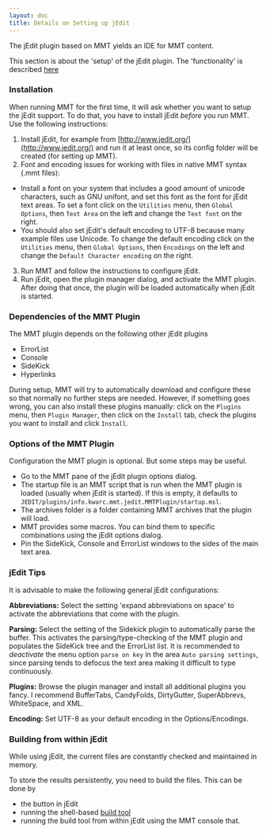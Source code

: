 ```yaml
---
layout: doc
title: Details on Setting up jEdit
---
```


The jEdit plugin based on MMT yields an IDE for MMT content.

This section is about the 'setup' of the jEdit plugin.
The 'functionality' is described [here](../applications/jedit.html)

### Installation

When running MMT for the first time, it will ask whether you want to setup the jEdit support.
To do that, you have to install jEdit *before* you run MMT.
Use the following instructions:

1. Install jEdit, for example from [http://www.jedit.org/](http://www.jedit.org/) and run it at least once, so its config folder will be created (for setting up MMT).
2. Font and encoding issues for working with files in native MMT syntax (.mmt files):
  * Install a font on your system that includes a good amount of unicode characters, such as GNU unifont, and set this font as the font for jEdit text areas. To set a font click on the ```Utilities``` menu, then ```Global Options```, then ```Text Area``` on the left and change the ```Text font``` on the right. 
  * You should also set jEdit's default encoding to UTF-8 because many example files use Unicode. To change the default encoding click on the ```Utilities``` menu, then ```Global Options```, then ```Encodings``` on the left and change the ```Default Character encoding``` on the right.
3. Run MMT and follow the instructions to configure jEdit.
4. Run jEdit, open the plugin manager dialog, and activate the MMT plugin.
   After doing that once, the plugin will be loaded automatically when jEdit is started.

### Dependencies of the MMT Plugin

The MMT plugin depends on the following other jEdit plugins
  * ErrorList
  * Console
  * SideKick
  * Hyperlinks

During setup, MMT will try to automatically download and configure these so that normally no further steps are needed.
However, if something goes wrong, you can also install these plugins manually: click on the ```Plugins``` menu, then ```Plugin Manager```, then click on the ```Install``` tab, check the plugins you want to install and click ```Install```.  

<!--
### Updating

To update the plugin, just replace the changed jar(s) in jEdit's settings folder (`~/.jedit/jars` on linux, `<USER>AppData\Roaming\jEdit` on windows) and restart jEdit or reload the changed jars via jEdit's plugin manager dialog.

The MMT code also provides the build target `sbt jedit/install` to replace the old jars in the jEdit settings folder. (Calling `mmt :jeditsetup" will additionally copy/uninstall configuration files.)
--->

### Options of the MMT Plugin

Configuration the MMT plugin is optional. But some steps may be useful.

* Go to the MMT pane of the jEdit plugin options dialog.
* The startup file is an MMT script that is run when the MMT plugin is loaded (usually when jEdit is started).
  If this is empty, it defaults to `JEDIT/plugins/info.kwarc.mmt.jedit.MMTPlugin/startup.msl`.
* The archives folder is a folder containing MMT archives that the plugin will load.
* MMT provides some macros. You can bind them to specific combinations using the jEdit options dialog. 
* Pin the SideKick, Console and ErrorList windows to the sides of the main text area.

### jEdit Tips

It is advisable to make the following general jEdit configurations:

**Abbreviations:** Select the setting 'expand abbreviations on space' to activate the abbreviations that come with the plugin.

**Parsing:** Select the setting of the Sidekick plugin to automatically parse the buffer. This activates the parsing/type-checking of the MMT plugin and populates the SideKick tree and the ErrorList list. It is recommended to *deactivate* the menu option `parse on key` in the area `Auto parsing settings`, since parsing tends to defocus the text area making it difficult to type continuously.

**Plugins:** Browse the plugin manager and install all additional plugins you fancy. I recommend BufferTabs, CandyFolds, DirtyGutter, SuperAbbrevs, WhiteSpace, and XML.

**Encoding:** Set UTF-8 as your default encoding in the Options/Encodings.

### Building from within jEdit

While using jEdit, the current files are constantly checked and maintained in memory.

To store the results persistently, you need to build the files.
This can be done by

* the button in jEdit
* running the shell-based [build tool](../applications/building.html)
* running the build tool from within jEdit using the MMT console that.
